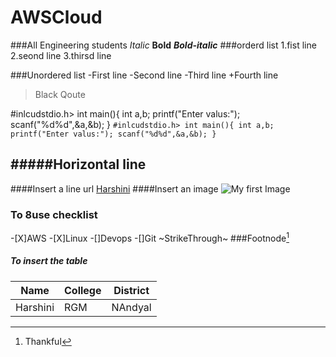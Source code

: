 # AWSCloud
###All Engineering students
*Italic*
**Bold**
***Bold-italic***
###orderd list
1.fist line
2.seond line
3.thirsd line

###Unordered list
-First line
-Second line
-Third line
+Fourth line

>Black Qoute

#inlcudstdio.h>
int main(){
int a,b;
printf("Enter valus:");
scanf("%d%d",&a,&b);
}
`#inlcudstdio.h>
int main(){
int a,b;
printf("Enter valus:");
scanf("%d%d",&a,&b);
}`

#####Horizontal line
----
####Insert a line url
[Harshini](https://google.com)
####Insert an image
![My first Image](https://www.google.com/imgres?q=nature%20drawing&imgurl=https%3A%2F%2Flookaside.fbsbx.com%2Flookaside%2Fcrawler%2Fmedia%2F%3Fmedia_id%3D389854700564897&imgrefurl=https%3A%2F%2Fwww.facebook.com%2F100086211094170%2Fposts%2Fattractive-nature-drawing-art-ideas-for-everyone%2F389855457231488%2F&docid=e3F3-38zk2Ph2M&tbnid=2tP2nKNyQ8rN9M&vet=12ahUKEwiEofrzleuNAxVowTgGHRpPF6oQM3oECBwQAA..i&w=633&h=634&hcb=2&ved=2ahUKEwiEofrzleuNAxVowTgGHRpPF6oQM3oECBwQAA)
### To 8use checklist
-[X]AWS
-[X]Linux
-[]Devops
-[]Git
~StrikeThrough~
###Footnode[^1]
[^1]:Thankful
##### To insert the table
|Name|College|District|
|----|---|---|
|Harshini|RGM|NAndyal|
